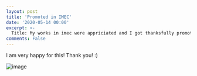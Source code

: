 ```yaml
---
layout: post
title: 'Promoted in IMEC'
date: '2020-05-14 00:00'
excerpt: >-
  Title: My works in imec were appriciated and I got thanksfully promoted.
comments: False
---
```


I am very happy for this! Thank you! :)



![image](https://user-images.githubusercontent.com/32427749/82179114-d52e5800-98dd-11ea-8e89-57e4bf259712.png)

